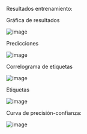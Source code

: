 Resultados entrenamiento: 

Gráfica de resultados

![image](https://github.com/mafedelahoz/ProyectoIA/assets/110876345/d98c88b6-6ecd-4a07-a356-0c70c55d48a1)


Predicciones

![image](https://github.com/mafedelahoz/ProyectoIA/assets/110876345/5316880a-11ed-4589-83be-2d79ea2fadf6)


Correlograma de etiquetas

![image](https://github.com/mafedelahoz/ProyectoIA/assets/110876345/177dd7ef-5fa3-4095-b93f-98fef5e5d033)


Etiquetas 

![image](https://github.com/mafedelahoz/ProyectoIA/assets/110876345/b6ec469e-19ca-4f93-8fa4-2a0729857a7e)


Curva de precisión-confianza:

![image](https://github.com/mafedelahoz/ProyectoIA/assets/110876345/73b61149-131b-4620-9683-2c2b47002a1a)


